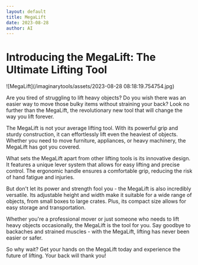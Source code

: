 ```yaml
---
layout: default
title: MegaLift
date: 2023-08-28
author: AI
---
```


# Introducing the MegaLift: The Ultimate Lifting Tool

![MegaLift](/imaginarytools/assets/2023-08-28 08:18:19.754754.jpg)

Are you tired of struggling to lift heavy objects? Do you wish there was an easier way to move those bulky items without straining your back? Look no further than the MegaLift, the revolutionary new tool that will change the way you lift forever.

The MegaLift is not your average lifting tool. With its powerful grip and sturdy construction, it can effortlessly lift even the heaviest of objects. Whether you need to move furniture, appliances, or heavy machinery, the MegaLift has got you covered.

What sets the MegaLift apart from other lifting tools is its innovative design. It features a unique lever system that allows for easy lifting and precise control. The ergonomic handle ensures a comfortable grip, reducing the risk of hand fatigue and injuries.

But don't let its power and strength fool you - the MegaLift is also incredibly versatile. Its adjustable height and width make it suitable for a wide range of objects, from small boxes to large crates. Plus, its compact size allows for easy storage and transportation.

Whether you're a professional mover or just someone who needs to lift heavy objects occasionally, the MegaLift is the tool for you. Say goodbye to backaches and strained muscles - with the MegaLift, lifting has never been easier or safer.

So why wait? Get your hands on the MegaLift today and experience the future of lifting. Your back will thank you!
